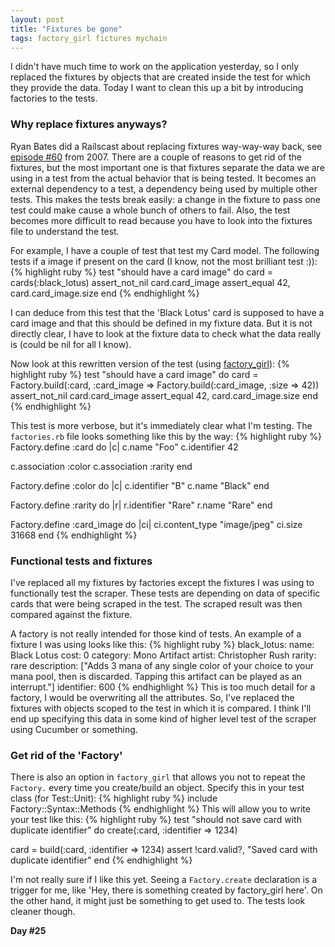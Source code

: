 ```yaml
---
layout: post
title: "Fixtures be gone"
tags: factory_girl fictures mychain
---
```

I didn't have much time to work on the application yesterday, so I only replaced the fixtures by objects that are created inside the test for which they provide the data. Today I want to clean this up a bit by introducing factories to the tests.

### Why replace fixtures anyways?
Ryan Bates did a Railscast about replacing fixtures way-way-way back, see [episode #60](http://railscasts.com/episodes/60-testing-without-fixtures) from 2007. There are a couple of reasons to get rid of the fixtures, but the most important one is that fixtures separate the data we are using in a test from the actual behavior that is being tested. It becomes an external dependency to a test, a dependency being used by multiple other tests. This makes the tests break easily: a change in the fixture to pass one test could make cause a whole bunch of others to fail. Also, the test becomes more difficult to read because you have to look into the fixtures file to understand the test.

For example, I have a couple of test that test my Card model. The following tests if a image if present on the card (I know, not the most brilliant test :)):
{% highlight ruby %}
test "should have a card image" do
  card = cards(:black_lotus)
  assert_not_nil card.card_image
  assert_equal   42, card.card_image.size
end
{% endhighlight %}

I can deduce from this test that the 'Black Lotus' card is supposed to have a card image and that this should be defined in my fixture data. But it is not directly clear, I have to look at the fixture data to check what the data really is (could be nil for all I know).

Now look at this rewritten version of the test (using [factory_girl](https://github.com/thoughtbot/factory_girl)):
{% highlight ruby %}
test "should have a card image" do
  card = Factory.build(:card,
                       :card_image =&gt; Factory.build(:card_image,
                                                       :size =&gt; 42))
  assert_not_nil card.card_image
  assert_equal   42, card.card_image.size
end
{% endhighlight %}

This test is more verbose, but it's immediately clear what I'm testing. The `factories.rb` file looks something like this by the way:
{% highlight ruby %}
Factory.define :card do |c|
  c.name "Foo"
  c.identifier 42

  c.association :color
  c.association :rarity
end

Factory.define :color do |c|
  c.identifier "B"
  c.name "Black"
end

Factory.define :rarity do |r|
  r.identifier "Rare"
  r.name "Rare"
end

Factory.define :card_image do |ci|
  ci.content_type "image/jpeg"
  ci.size 31668
end
{% endhighlight %}

### Functional tests and fixtures
I've replaced all my fixtures by factories except the fixtures I was using to functionally test the scraper. These tests are depending on data of specific cards that were being scraped in the test. The scraped result was then compared against the fixture.

A factory is not really intended for those kind of tests. An example of a fixture I was using looks like this:
{% highlight ruby %}
black_lotus:
  name: Black Lotus
  cost: 0
  category: Mono Artifact
  artist: Christopher Rush
  rarity: rare
  description:
    ["Adds 3 mana of any single color of your choice to your mana pool, then is discarded. Tapping this artifact can be played as an interrupt."]
  identifier: 600
{% endhighlight %}
This is too much detail for a factory, I would be overwriting all the attributes. So, I've replaced the fixtures with objects scoped to the test in which it is compared. I think I'll end up specifying this data in some kind of higher level test of the scraper using Cucumber or something.

### Get rid of the 'Factory'
There is also an option in `factory_girl` that allows you not to repeat the `Factory.` every time you create/build an object. Specify this in your test class (for Test::Unit):
{% highlight ruby %}
include Factory::Syntax::Methods
{% endhighlight %}
This will allow you to write your test like this:
{% highlight ruby %}
test "should not save card with duplicate identifier" do
  create(:card, :identifier =&gt; 1234)

  card = build(:card, :identifier =&gt; 1234)
  assert !card.valid?, "Saved card with duplicate identifier"
end
{% endhighlight %}

I'm not really sure if I like this yet. Seeing a `Factory.create` declaration is a trigger for me, like 'Hey, there is something created by factory_girl here'. On the other hand, it might just be something to get used to. The tests look cleaner though.

**Day #25**
